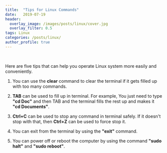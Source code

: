 ```yaml
---
title:  "Tips for Linux Commands"
date:   2019-07-19
header:
  overlay_image: /images/posts/linux/cover.jpg
  overlay_filter: 0.5
tags: Linux
categories: /posts/linux/
author_profile: true
---
```


<br>

Here are five tips that can help you operate Linux system more easily and conveniently.<br>

1. You can use the <b>clear</b> command to clear the terminal if it gets filled up with too many commands.<br>

2. <b>TAB</b> can be used to fill up in terminal. For example, You just need to type <b>"cd Doc"</b> and then TAB and the terminal fills the rest up and makes it <b>"cd Documents"</b>.<br>

3. <b>Ctrl+C</b> can be used to stop any command in terminal safely. If it doesn't stop with that, then <b>Ctrl+Z</b> can be used to force stop it.<br>

4. You can exit from the terminal by using the <b>"exit"</b> command.<br>

5. You can power off or reboot the computer by using the command <b>"sudo halt"</b> and <b>"sudo reboot"</b>.<br>

